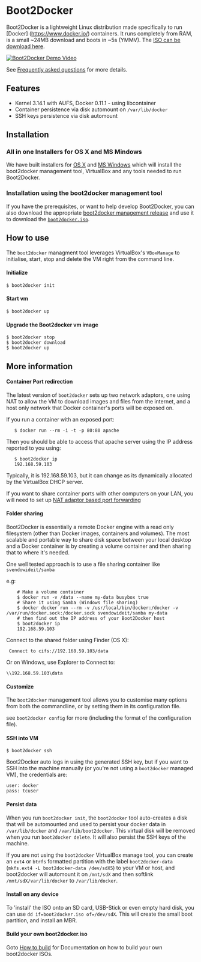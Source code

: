 Boot2Docker
===========

Boot2Docker is a lightweight Linux distribution made specifically to run [Docker]
(https://www.docker.io/) containers. It runs completely from RAM, is a small ~24MB
download and boots in ~5s (YMMV). The [ISO can be download here](
https://github.com/boot2docker/boot2docker/releases).

[![Boot2Docker Demo Video](http://i.imgur.com/hIwudK3.gif)](http://www.youtube.com/watch?v=QzfddDvNVv0&hd=1)

See [Frequently asked questions](doc/FAQ.md) for more details.

## Features
* Kernel 3.14.1 with AUFS, Docker 0.11.1 - using libcontainer
* Container persistence via disk automount on `/var/lib/docker`
* SSH keys persistence via disk automount

## Installation

### All in one Installers for OS X and MS Mindows

We have built installers for [OS X](
https://github.com/boot2docker/osx-installer/releases) and [MS Windows](
https://github.com/boot2docker/windows-installer/releases) which will install
the boot2docker management tool, VirtualBox and any tools needed to run Boot2Docker.

### Installation using the boot2docker management tool

If you have the prerequisites, or want to help develop Boot2Docker, you can 
also download the appropriate [boot2docker management release](
https://github.com/boot2docker/boot2docker-cli/releases) and use it to download
the [`boot2docker.iso`](
https://github.com/boot2docker/boot2docker/releases).

## How to use
The `boot2docker` managment tool leverages VirtualBox's `VBoxManage` to
initialise, start, stop and delete the VM right from the command line.

#### Initialize
```
$ boot2docker init
```

#### Start vm
```
$ boot2docker up
```

#### Upgrade the Boot2docker vm image
```
$ boot2docker stop
$ boot2docker download
$ boot2docker up
```


## More information

#### Container Port redirection 

The latest version of `boot2docker` sets up two network adaptors, one using NAT
to allow the VM to download images and files from the internet, and a host only
network that Docker container's ports will be exposed on.

If you run a container with an exposed port:

```
   $ docker run --rm -i -t -p 80:80 apache
```

Then you should be able to access that apache server using the IP address reported
to you using:

```
   $ boot2docker ip
   192.168.59.103
```

Typically, it is 192.168.59.103, but it can change as its dynamically allocated
by the VirtualBox DHCP server.

If you want to share container ports with other computers on your LAN, you will
need to set up [NAT adaptor based port forwarding](
https://github.com/boot2docker/boot2docker/blob/master/doc/WORKAROUNDS.md)

#### Folder sharing

Boot2Docker is essentially a remote Docker engine with a read only filesystem
(other than Docker images, containers and volumes). The most scalable and portable
way to share disk space between your local desktop and a Docker container is by
creating a volume container and then sharing that to where it's needed.

One well tested approach is to use a file sharing container like `svendowideit/samba`

e.g:

```
    # Make a volume container
    $ docker run -v /data --name my-data busybox true
	# Share it using Samba (Windows file sharing)
	$ docker docker run --rm -v /usr/local/bin/docker:/docker -v /var/run/docker.sock:/docker.sock svendowideit/samba my-data
	# then find out the IP address of your Boot2Docker host
	$ boot2docker ip
	192.168.59.103
```
Connect to the shared folder using Finder (OS X):

	 Connect to cifs://192.168.59.103/data

Or on Windows, use Explorer to Connect to:

	\\192.168.59.103\data

#### Customize
The `boot2docker` management tool allows you to customise many options from both the
commandline, or by setting them in its configuration file.

see `boot2docker config` for more (including the format of the configuration file).


#### SSH into VM
```
$ boot2docker ssh
```
Boot2Docker auto logs in using the generated SSH key, but if you want to SSH into
the machine manually (or you're not using a `boot2docker` managed VM), the credentials are:
```
user: docker
pass: tcuser
```


#### Persist data
When you run `boot2docker init`, the `boot2docker` tool auto-creates
a disk that will be automounted and used to persist your docker data in
`/var/lib/docker` and `/var/lib/boot2docker`.
This virtual disk will be removed when you run `boot2docker delete`.
It will also persist the SSH keys of the machine.

If you are not using the `boot2docker` VirtualBox manage tool, you can create
an `ext4` or `btrfs` formatted partition with the label `boot2docker-data`
(`mkfs.ext4 -L boot2docker-data /dev/sdX5`) to your VM or host, and
boot2docker will automount it on `/mnt/sdX` and then softlink
`/mnt/sdX/var/lib/docker` to `/var/lib/docker`.


#### Install on any device
To 'install' the ISO onto an SD card, USB-Stick or even empty hard disk, you can
use `dd if=boot2docker.iso of=/dev/sdX`.
This will create the small boot partition, and install an MBR.


#### Build your own boot2docker.iso
Goto [How to build](doc/BUILD.md) for Documentation on how to build your own boot2docker ISOs.
